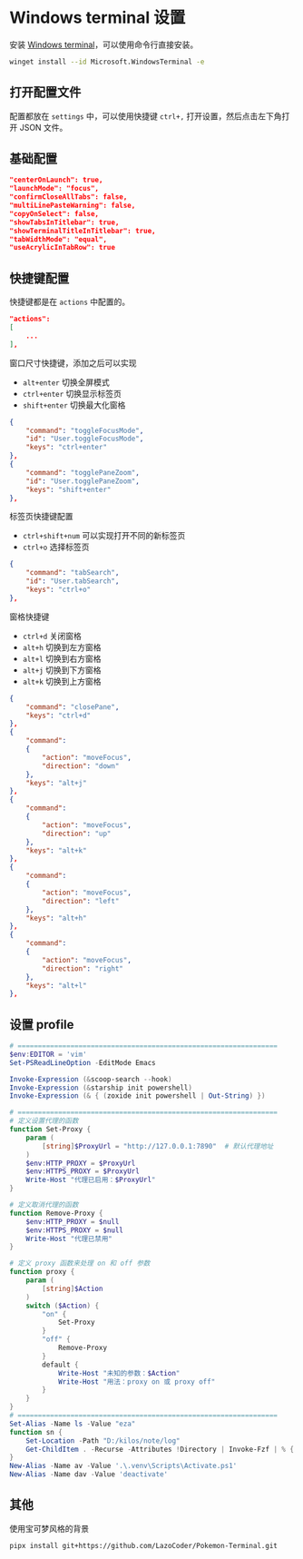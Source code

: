 # Windows terminal 设置

安装 [Windows terminal](https://learn.microsoft.com/zh-cn/windows/terminal/install)，可以使用命令行直接安装。

```bash
winget install --id Microsoft.WindowsTerminal -e
```

## 打开配置文件

配置都放在 `settings` 中，可以使用快捷键 `ctrl+,` 打开设置，然后点击左下角打开 JSON 文件。

## 基础配置

```json
"centerOnLaunch": true,
"launchMode": "focus",
"confirmCloseAllTabs": false,
"multiLinePasteWarning": false,
"copyOnSelect": false,
"showTabsInTitlebar": true,
"showTerminalTitleInTitlebar": true,
"tabWidthMode": "equal",
"useAcrylicInTabRow": true
```

## 快捷键配置

快捷键都是在 `actions` 中配置的。

```json
"actions":
[
    ...
],
```

窗口尺寸快捷键，添加之后可以实现

- `alt+enter` 切换全屏模式
- `ctrl+enter` 切换显示标签页
- `shift+enter` 切换最大化窗格

```json
{
    "command": "toggleFocusMode",
    "id": "User.toggleFocusMode",
    "keys": "ctrl+enter"
},
{
    "command": "togglePaneZoom",
    "id": "User.togglePaneZoom",
    "keys": "shift+enter"
},
```

标签页快捷键配置

- `ctrl+shift+num` 可以实现打开不同的新标签页
- `ctrl+o` 选择标签页

```json
{
    "command": "tabSearch",
    "id": "User.tabSearch",
    "keys": "ctrl+o"
},

```

窗格快捷键

- `ctrl+d` 关闭窗格
- `alt+h` 切换到左方窗格
- `alt+l` 切换到右方窗格
- `alt+j` 切换到下方窗格
- `alt+k` 切换到上方窗格

```json
{
    "command": "closePane",
    "keys": "ctrl+d"
},
{
    "command":
    {
        "action": "moveFocus",
        "direction": "down"
    },
    "keys": "alt+j"
},
{
    "command":
    {
        "action": "moveFocus",
        "direction": "up"
    },
    "keys": "alt+k"
},
{
    "command":
    {
        "action": "moveFocus",
        "direction": "left"
    },
    "keys": "alt+h"
},
{
    "command":
    {
        "action": "moveFocus",
        "direction": "right"
    },
    "keys": "alt+l"
},
```

## 设置 profile

```powershell
# ================================================================
$env:EDITOR = 'vim'
Set-PSReadLineOption -EditMode Emacs

Invoke-Expression (&scoop-search --hook)
Invoke-Expression (&starship init powershell)
Invoke-Expression (& { (zoxide init powershell | Out-String) })

# ================================================================
# 定义设置代理的函数
function Set-Proxy {
    param (
        [string]$ProxyUrl = "http://127.0.0.1:7890"  # 默认代理地址
    )
    $env:HTTP_PROXY = $ProxyUrl
    $env:HTTPS_PROXY = $ProxyUrl
    Write-Host "代理已启用：$ProxyUrl"
}

# 定义取消代理的函数
function Remove-Proxy {
    $env:HTTP_PROXY = $null
    $env:HTTPS_PROXY = $null
    Write-Host "代理已禁用"
}

# 定义 proxy 函数来处理 on 和 off 参数
function proxy {
    param (
        [string]$Action
    )
    switch ($Action) {
        "on" {
            Set-Proxy
        }
        "off" {
            Remove-Proxy
        }
        default {
            Write-Host "未知的参数：$Action"
            Write-Host "用法：proxy on 或 proxy off"
        }
    }
}
# ================================================================
Set-Alias -Name ls -Value "eza"
function sn {
    Set-Location -Path "D:/kilos/note/log"
    Get-ChildItem . -Recurse -Attributes !Directory | Invoke-Fzf | % { vim $_  }
}
New-Alias -Name av -Value '.\.venv\Scripts\Activate.ps1'
New-Alias -Name dav -Value 'deactivate'
```

## 其他

使用宝可梦风格的背景

```shell
pipx install git+https://github.com/LazoCoder/Pokemon-Terminal.git
```
